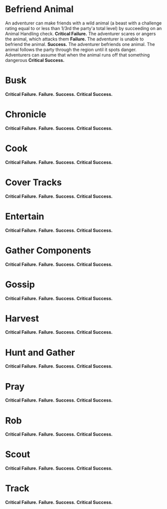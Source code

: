 # Befriend Animal
An adventurer can make friends with a wild animal (a beast with a challenge rating equal to or less than 1/3rd the party'a total level) by succeeding on an Animal Handling check.
**Critical Failure.** The adventurer scares or angers the animal, which attacks them
**Failure.** The adventurer is unable to befriend the animal.
**Success.** The adventurer befriends one animal. The animal follows the party through the region until it spots danger. Adventurers can assume that when the animal runs off that something dangerous 
**Critical Success.** 

# Busk

**Critical Failure.** 
**Failure.** 
**Success.** 
**Critical Success.** 

# Chronicle

**Critical Failure.** 
**Failure.** 
**Success.** 
**Critical Success.** 

# Cook

**Critical Failure.** 
**Failure.** 
**Success.** 
**Critical Success.** 

# Cover Tracks

**Critical Failure.** 
**Failure.** 
**Success.** 
**Critical Success.** 

# Entertain

**Critical Failure.** 
**Failure.** 
**Success.** 
**Critical Success.** 

# Gather Components

**Critical Failure.** 
**Failure.** 
**Success.** 
**Critical Success.** 

# Gossip

**Critical Failure.** 
**Failure.** 
**Success.** 
**Critical Success.** 

# Harvest

**Critical Failure.** 
**Failure.** 
**Success.** 
**Critical Success.** 

# Hunt and Gather

**Critical Failure.** 
**Failure.** 
**Success.** 
**Critical Success.** 

# Pray

**Critical Failure.** 
**Failure.** 
**Success.** 
**Critical Success.** 

# Rob

**Critical Failure.** 
**Failure.** 
**Success.** 
**Critical Success.** 

# Scout

**Critical Failure.** 
**Failure.** 
**Success.** 
**Critical Success.** 

# Track

**Critical Failure.** 
**Failure.** 
**Success.** 
**Critical Success.** 
